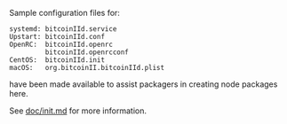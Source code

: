 Sample configuration files for:
```
systemd: bitcoinIId.service
Upstart: bitcoinIId.conf
OpenRC:  bitcoinIId.openrc
         bitcoinIId.openrcconf
CentOS:  bitcoinIId.init
macOS:   org.bitcoinII.bitcoinIId.plist
```
have been made available to assist packagers in creating node packages here.

See [doc/init.md](../../doc/init.md) for more information.
